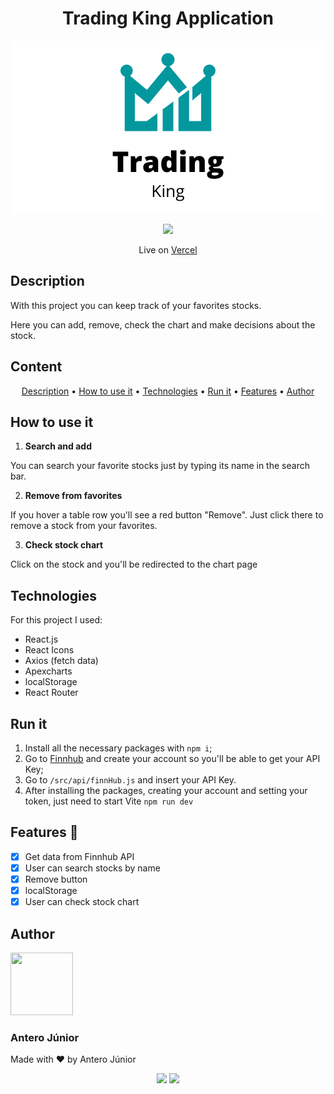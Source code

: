 <h1 align="center">Trading King Application</h1>
<p align="center">
  <img src='src/images/logo.png'>
</p>

<p align='center'>
  <img src="https://img.shields.io/github/license/anterojunior/meals-application"/>
</p>

<p align='center'>Live on <a href="">Vercel</a></p>

<h2>Description</h2>

With this project you can keep track of your favorites stocks. 

Here you can add, remove, check the chart and make decisions about the stock.

<h2>Content</h2>

<p align='center'>
  <a href='#description'>Description</a> •
  <a href='#use'>How to use it</a> •
  <a href='#technologies'>Technologies</a> •
  <a href='#run'>Run it</a> •
  <a href='#features'>Features</a> •
  <a href='#author'>Author</a>
</p>

<h2 id='use'>How to use it</h2>

1. <strong>Search and add</strong>

You can search your favorite stocks just by typing its name in the search bar.

2. <strong>Remove from favorites</strong>

If you hover a table row you'll see a red button "Remove". Just click there to remove a stock from your favorites.

3. <strong>Check stock chart</strong>

Click on the stock and you'll be redirected to the chart page

<h2 id='technologies'>Technologies</h2>
For this project I used:

- React.js
- React Icons
- Axios (fetch data)
- Apexcharts
- localStorage
- React Router

<h2 id='run'>Run it</h2>

1. Install all the necessary packages with ``` npm i ```;
2. Go to <a href='https://finnhub.io/'>Finnhub</a> and create your account so you'll be able to get your API Key;
3. Go to <code>/src/api/finnHub.js</code> and insert your API Key.
4. After installing the packages, creating your account and setting your token, just need to start Vite <code>npm run dev</code>

<h2 id='features'>Features 🚧</h2>

- [x] Get data from Finnhub API
- [x] User can search stocks by name
- [x] Remove button
- [x] localStorage
- [x] User can check stock chart

<div>
 <h2 id='author'>Author</h2>
    <img src="https://avatars.githubusercontent.com/u/25884170?v=4" width='100' height='100'/>
    <h3>Antero Júnior</h3>
    <p>Made with ❤️ by Antero Júnior
    <p style='text-align: center'>
        <a href='https://www.linkedin.com/in/antero-arcanjo/' target='_blank'><img src='https://img.shields.io/badge/Antero_Arcanjo-informational&?logo=linkedin&labelColor=blue&color=blue' /></a>
        <a><img src='https://img.shields.io/badge/anterojunior1530@gmail.com-red?&logo=gmail&labelColor=white' /></a>
    </p>
</div>